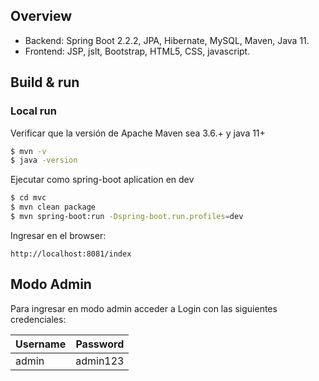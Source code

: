 ## Overview
 
- Backend: Spring Boot 2.2.2, JPA, Hibernate, MySQL, Maven, Java 11.
- Frontend: JSP, jslt, Bootstrap, HTML5, CSS, javascript.

## Build & run

### Local run

Verificar que la versión de Apache Maven sea 3.6.+ y java 11+

```sh
$ mvn -v 
$ java -version 
```

Ejecutar como spring-boot aplication en dev

```sh
$ cd mvc
$ mvn clean package
$ mvn spring-boot:run -Dspring-boot.run.profiles=dev
```

Ingresar en el browser:

```http://localhost:8081/index``` 

## Modo Admin

Para ingresar en modo admin acceder a Login con las siguientes credenciales:

| Username | Password |
| -------- | -------- |
| admin    | admin123 |

